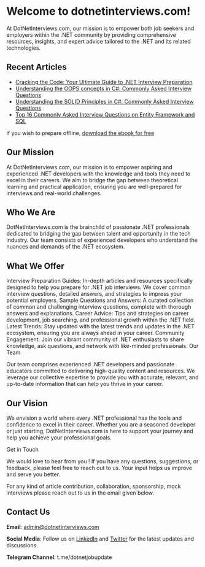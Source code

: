 # Welcome to dotnetinterviews.com!

At DotNetInterviews.com, our mission is to empower both job seekers and employers within the .NET community by providing comprehensive resources, insights, and expert advice tailored to the .NET and its related technologies.

## Recent Articles

- [Cracking the Code: Your Ultimate Guide to .NET Interview Preparation](https://dotnetinterviews.com/blog/dot-net-interview-questions)
- [Understanding the OOPS concepts in C#: Commonly Asked Interview Questions](https://dotnetinterviews.com/blog/oops-interview-questions)
- [Understanding the SOLID Principles in C#: Commonly Asked Interview Questions](https://dotnetinterviews.com/blog/solid-principles-in-c-sharp-questions)
- [Top 16 Commonly Asked Interview Questions on Entity Framework and SQL](https://dotnetinterviews.com/blog/sql-entity-framework-interview-questions)

If you wish to prepare offline, [download the ebook for free](https://hassansadeedali.gumroad.com/l/dotnetinterviews)

## Our Mission

At DotNetInterviews.com, our mission is to empower aspiring and experienced .NET developers with the knowledge and tools they need to excel in their careers. We aim to bridge the gap between theoretical learning and practical application, ensuring you are well-prepared for interviews and real-world challenges.

## Who We Are

DotNetInterviews.com is the brainchild of passionate .NET professionals dedicated to bridging the gap between talent and opportunity in the tech industry. Our team consists of experienced developers who understand the nuances and demands of the .NET ecosystem.

## What We Offer

Interview Preparation Guides: In-depth articles and resources specifically designed to help you prepare for .NET job interviews. We cover common interview questions, detailed answers, and strategies to impress your potential employers.
Sample Questions and Answers: A curated collection of common and challenging interview questions, complete with thorough answers and explanations.
Career Advice: Tips and strategies on career development, job searching, and professional growth within the .NET field.
Latest Trends: Stay updated with the latest trends and updates in the .NET ecosystem, ensuring you are always ahead in your career.
Community Engagement: Join our vibrant community of .NET enthusiasts to share knowledge, ask questions, and network with like-minded professionals.
Our Team

Our team comprises experienced .NET developers and passionate educators committed to delivering high-quality content and resources. We leverage our collective expertise to provide you with accurate, relevant, and up-to-date information that can help you thrive in your career.

## Our Vision

We envision a world where every .NET professional has the tools and confidence to excel in their career. Whether you are a seasoned developer or just starting, DotNetInterviews.com is here to support your journey and help you achieve your professional goals.

Get in Touch

We would love to hear from you ! If you have any questions, suggestions, or feedback, please feel free to reach out to us. Your input helps us improve and serve you better.

For any kind of article contribution, collaboration, sponsorship, mock interviews please reach out to us in the email given below.

## Contact Us

**Email**: admin@dotnetinterviews.com

**Social Media**: Follow us on [LinkedIn](https://www.linkedin.com/company/dotnetinterviews-com) and [Twitter](https://x.com/DotNetQnA) for the latest updates and discussions.

**Telegram Channel**: t.me/dotnetjobupdate
